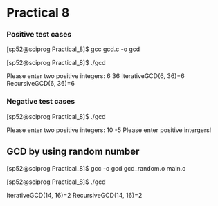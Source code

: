 # Practical 8

### Positive test cases 
[sp52@sciprog Practical_8]$ gcc gcd.c -o gcd

[sp52@sciprog Practical_8]$ ./gcd

Please enter two positive integers:
6
36
IterativeGCD(6, 36)=6
RecursiveGCD(6, 36)=6

### Negative test cases 
[sp52@sciprog Practical_8]$ ./gcd

Please enter two positive integers:
10
-5
Please enter positive intergers!

## GCD by using random number
[sp52@sciprog Practical_8]$ gcc -o gcd gcd_random.o main.o

[sp52@sciprog Practical_8]$ ./gcd

IterativeGCD(14, 16)=2
RecursiveGCD(14, 16)=2
